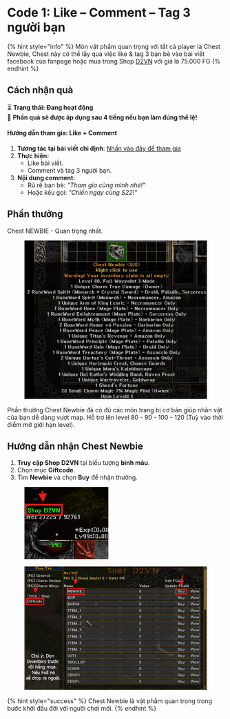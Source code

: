 # Code 1: Like – Comment – Tag 3 người bạn

{% hint style="info" %}
Món vật phẩm quan trọng với tất cả player là Chest Newbie, Chest này có thể lấy qua việc like & tag 3 bạn bè vào bài viết facebook của fanpage hoặc mua trong Shop [D2VN](https://d2tm.com/tag/d2vn/) với giá là 75.000 FG
{% endhint %}

## Cách nhận quà

⏳ **Trạng thái: Đang hoạt động**\
🎁 **Phần quà sẽ được áp dụng sau 4 tiếng nếu bạn làm đúng thể lệ!**

#### **Hướng dẫn tham gia: Like + Comment**

1. **Tương tác tại bài viết chỉ định**: [Nhấn vào đây để tham gia](https://www.facebook.com/Diablo2VietNam/posts/pfbid02oc7QzC2htYq5eqYcga3ELmXEPsajmrcLUWZowibUTpNHXj66TaR2XbNHj9J69AM7l)
2. **Thực hiện:**
   * Like bài viết.
   * Comment và tag 3 người bạn.
3. **Nội dung comment:**
   * Rủ rê bạn bè: _"Tham gia cùng mình nhé!"_
   * Hoặc kêu gọi: _"Chiến ngay cùng S22!"_



## Phần thưởng

Chest NEWBIE - Quan trọng nhất.

<figure><img src="../../.gitbook/assets/image (128).png" alt=""><figcaption></figcaption></figure>

Phần thưởng Chest Newbie đã có đủ các món trang bị cơ bản giúp nhân vật của bạn dễ dàng vượt map. Hỗ trợ lên level 80 - 90 - 100 - 120 (Tuỳ vào thời điểm mở giới hạn level).



## **Hướng dẫn nhận Chest Newbie**

1. **Truy cập Shop D2VN** tại biểu tượng **bình máu**.
2. Chọn mục **Giftcode**.
3. Tìm **Newbie** và chọn **Buy** để nhận thưởng.

<figure><img src="../../.gitbook/assets/image (4) (1).png" alt=""><figcaption></figcaption></figure>

<figure><img src="../../.gitbook/assets/image (5) (1).png" alt=""><figcaption></figcaption></figure>

{% hint style="success" %}
Chest Newbie là vật phẩm quan trọng trong bước khởi đầu đới với người chơi mới.
{% endhint %}
